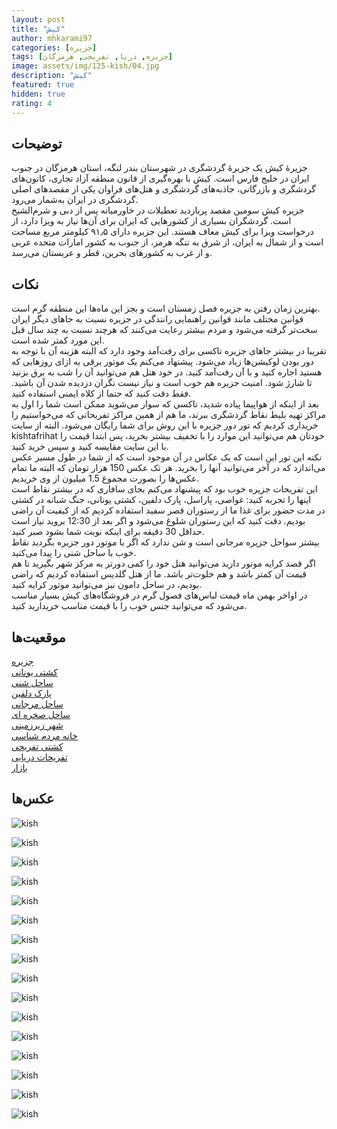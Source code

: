 ```yaml
---
layout: post
title: "کیش"
author: mhkarami97
categories: [جزیره]
tags: [جزیره, دریا, تفریحی, هرمزگان]
image: assets/img/125-kish/04.jpg
description: "کیش"
featured: true
hidden: true
rating: 4
---
```


## توضیحات
جزیرهٔ کیش یک جزیرهٔ گردشگری در شهرستان بندر لنگه، استان هرمزگان در جنوب ایران در خلیج فارس است. کیش با بهره‌گیری از قانون منطقه آزاد تجاری، کانون‌های گردشگری و بازرگانی، جاذبه‌های گردشگری و هتل‌های فراوان یکی از مقصدهای اصلی گردشگری در ایران به‌شمار می‌رود.  
جزیره کیش سومین مقصد پربازدید تعطیلات در خاورمیانه پس از دبی و شرم‌الشیخ است. گردشگران بسیاری از کشورهایی که ایران برای آن‌ها نیاز به ویزا دارد، از درخواست ویزا برای کیش معاف هستند. این جزیره دارای ۹۱٫۵ کیلومتر مربع مساحت است و از شمال به ایران، از شرق به تنگه هرمز، از جنوب به کشور امارات متحده عربی و از غرب به کشورهای بحرین، قطر و عربستان می‌رسد.  

## نکات
بهترین زمان رفتن به جزیره فصل زمستان است و بجز این ماه‌ها این منطقه گرم است.  
قوانین مختلف مانند قوانین راهنمایی رانندگی در جزیره نسبت به جاهای دیگر ایران سخت‌تر گرفته می‌شود و مردم بیشتر رعایت می‌کنند که هرچند نسبت به چند سال قبل این مورد کمتر شده است.  
تقریبا در بیشتر جاهای جزیره تاکسی برای رفت‌آمد وجود دارد که البته هزینه آن با توجه به دور بودن لوکیشن‌ها زیاد می‌شود. پیشنهاد می‌کنم یک موتور برقی به ازای روزهایی که هستید اجاره کنید و با آن رفت‌آمد کنید. در خود هتل هم می‌توانید آن را شب به برق بزنید تا شارژ شود. امنیت جزیره هم خوب است و نیاز نیست نگران دزدیده شدن آن باشید. فقط دقت کنید که حتما از کلاه ایمنی استفاده کنید.  
بعد از اینکه از هواپیما پیاده شدید، تاکسی که سوار می‌شوید ممکن است شما را اول به مراکز تهیه بلیط نقاط گردشگری ببرند، ما هم از همین مراکز تفریحاتی که می‌خواستیم را خریداری کردیم که تور دور جزیره با این روش برای شما رایگان می‌شود. البته از سایت kishtafrihat خودتان هم می‌توانید این موارد را با تخفیف بیشتر بخرید، پس ابتدا قیمت را با این سایت مقایسه کنید و سپس خرید کنید.  
نکته این تور این است که یک عکاس در آن موجود است که از شما در طول مسیر عکس می‌اندازد که در آخر می‌توانید آنها را بخرید. هر تک عکس 150 هزار تومان که البته ما تمام عکس‌ها را بصورت مجموع 1.5 میلیون از وی خریدیم.  
این تفریحات جزیره خوب بود که پیشنهاد می‌کنم بجای سافاری که در بیشتر نقاط است اینها را تجربه کنید: غواصی، پاراسل، پارک دلفین، کشتی یونانی، جنگ شبانه در کشتی  
در مدت حضور برای غذا ما از رستوران قصر سفید استفاده کردیم که از کیفیت آن راضی بودیم. دقت کنید که این رستوران شلوغ می‌شود و اگر بعد از 12:30 بروید نیاز است حداقل 30 دقیقه برای اینکه نوبت شما بشود صبر کنید.  
بیشتر سواحل جزیره مرجانی است و شن ندارد که اگر با موتور دور جزیره بگردید نقاط خوب با ساحل شنی را پیدا می‌کنید.  
اگر قصد کرایه موتور دارید می‌توانید هتل خود را کمی دورتر به مرکز شهر بگیرید تا هم قیمت آن کمتر باشد و هم خلوت‌تر باشد. ما از هتل گلدیس استفاده کردیم که راضی بودیم، در ساحل دامون نیز می‌توانید موتور کرایه کنید.  
در اواخر بهمن ماه قیمت لباس‌های فصول گرم در فروشگاه‌های کیش بسیار مناسب می‌شود که می‌توانید جنس خوب را با قیمت مناسب خریدارید کنید.  

## موقعیت‌ها
[جزیره](https://www.google.com/maps/place/Kish+Island/@26.5360429,53.9331859,13z/data=!3m1!4b1!4m6!3m5!1s0x3e50a9147e298609:0x625dad11bc3932e2!8m2!3d26.5324775!4d53.9867949!16zL20vMDNncHoy?entry=ttu&g_ep=EgoyMDI1MDMzMS4wIKXMDSoASAFQAw%3D%3D)  
[کشتی یونانی](https://www.google.com/maps/place/The+Greek+Ship/@26.5360429,53.9331859,13z/data=!4m14!1m7!3m6!1s0x3e50a9147e298609:0x625dad11bc3932e2!2sKish+Island!8m2!3d26.5324775!4d53.9867949!16zL20vMDNncHoy!3m5!1s0x3e50a61dca7830f7:0xf32d3895acca7c02!8m2!3d26.52617!4d53.9082809!16s%2Fg%2F11dxchsqk0?entry=ttu&g_ep=EgoyMDI1MDMzMS4wIKXMDSoASAFQAw%3D%3D)  
[ساحل شنی](https://www.google.com/maps/place/%D8%B3%D8%A7%D8%AD%D9%84+%D8%A7%D8%A8%D8%B1%D8%A7%D9%87%DB%8C%D9%85%E2%80%AD/@26.5360429,53.9331859,13z/data=!4m14!1m7!3m6!1s0x3e50a9147e298609:0x625dad11bc3932e2!2sKish+Island!8m2!3d26.5324775!4d53.9867949!16zL20vMDNncHoy!3m5!1s0x3e50a962706dac51:0x6c3f1dbbc0a03c8f!8m2!3d26.5028952!4d53.9528965!16s%2Fg%2F11rprbtzx2?entry=ttu&g_ep=EgoyMDI1MDMzMS4wIKXMDSoASAFQAw%3D%3D)  
[پارک دلفین](https://www.google.com/maps/place/Kish+Dolphin+Park/@26.5242595,53.9673523,13.67z/data=!4m14!1m7!3m6!1s0x3e50a9147e298609:0x625dad11bc3932e2!2sKish+Island!8m2!3d26.5324775!4d53.9867949!16zL20vMDNncHoy!3m5!1s0x3e50aa656c94deb5:0xb0eca5d12a200747!8m2!3d26.5052802!4d54.0389083!16s%2Fg%2F122dlq3b?entry=ttu&g_ep=EgoyMDI1MDMzMS4wIKXMDSoASAFQAw%3D%3D)  
[ساحل مرجانی](https://www.google.com/maps/place/%D8%B3%D8%A7%D8%AD%D9%84+%D9%85%D8%B1%D8%AC%D8%A7%D9%86%E2%80%AD/@26.5236795,54.0097027,13.67z/data=!4m14!1m7!3m6!1s0x3e50a9147e298609:0x625dad11bc3932e2!2sKish+Island!8m2!3d26.5324775!4d53.9867949!16zL20vMDNncHoy!3m5!1s0x3e50aa587bf25f61:0x6c612776f0bcbfd1!8m2!3d26.5261233!4d54.0397676!16s%2Fg%2F11bwpzf37v?entry=ttu&g_ep=EgoyMDI1MDMzMS4wIKXMDSoASAFQAw%3D%3D)  
[ساحل صخره ای](https://www.google.com/maps/place/%D8%B3%D8%A7%D8%AD%D9%84+%D8%B5%D8%AE%D8%B1%D9%87+%D8%A7%DB%8C+%DA%A9%DB%8C%D8%B4%E2%80%AD/@26.5304459,53.9148464,13.67z/data=!4m14!1m7!3m6!1s0x3e50a9147e298609:0x625dad11bc3932e2!2sKish+Island!8m2!3d26.5324775!4d53.9867949!16zL20vMDNncHoy!3m5!1s0x3e50a524b580155d:0x87cbc8978d45a939!8m2!3d26.5474932!4d53.8987193!16s%2Fg%2F11fsw03zfw?entry=ttu&g_ep=EgoyMDI1MDMzMS4wIKXMDSoASAFQAw%3D%3D)  
[شهر زیرزمینی](https://www.google.com/maps/place/Kariz-e-Kish+Underground+City%E2%80%8C/@26.5514797,53.9405153,14.42z/data=!4m14!1m7!3m6!1s0x3e50a9147e298609:0x625dad11bc3932e2!2sKish+Island!8m2!3d26.5324775!4d53.9867949!16zL20vMDNncHoy!3m5!1s0x3e50a9333db2c101:0x2336c5f65096c7f1!8m2!3d26.5566547!4d53.968859!16s%2Fg%2F11_sl8569?entry=ttu&g_ep=EgoyMDI1MDMzMS4wIKXMDSoASAFQAw%3D%3D)  
[خانه مردم شناسی](https://www.google.com/maps/place/Kish+Native+Anthropology+House/@26.5634299,53.9447178,15.18z/data=!4m14!1m7!3m6!1s0x3e50a9147e298609:0x625dad11bc3932e2!2sKish+Island!8m2!3d26.5324775!4d53.9867949!16zL20vMDNncHoy!3m5!1s0x3e50af17e4c0fd1f:0x5745a1e85cca24e3!8m2!3d26.5709972!4d53.9424144!16s%2Fg%2F11c5_tp5_s?entry=ttu&g_ep=EgoyMDI1MDMzMS4wIKXMDSoASAFQAw%3D%3D)  
[کشتی تفریحی](https://www.google.com/maps/place/%DA%A9%D8%B4%D8%AA%DB%8C+%D8%AA%D9%81%D8%B1%DB%8C%D8%AD%DB%8C+%D8%A2%D8%B1%D8%AA%D9%85%DB%8C%D8%B3+%D9%BE%D9%84%D8%A7%D8%B3%E2%80%AD/@26.5606809,53.9805091,14.6z/data=!4m6!3m5!1s0x3e50ad003b7bff07:0xbac05a5abfda24bf!8m2!3d26.5680625!4d54.0004375!16s%2Fg%2F11vskyh909?entry=ttu&g_ep=EgoyMDI1MDMzMS4wIKXMDSoASAFQAw%3D%3D)  
[تفریحات دریایی](https://www.google.com/maps/place/%D9%BE%D8%A7%D8%B1%D8%A7%D8%B3%D9%84+%DA%A9%DB%8C%D8%B4%E2%80%AD/@26.5543758,54.0159272,15.54z/data=!4m6!3m5!1s0x3e50abb924444def:0x926721ba78e12d80!8m2!3d26.5522772!4d54.0233623!16s%2Fg%2F11sn3y5hhc?entry=ttu&g_ep=EgoyMDI1MDMzMS4wIKXMDSoASAFQAw%3D%3D)  
[بازار](https://www.google.com/maps/place/Pardis+2+Shopping+Center/@26.536842,54.0182557,15.54z/data=!3m1!5s0x3e50abb5ee1cb1df:0x5c65c1a673e2122a!4m6!3m5!1s0x3e50abb5ee3404a1:0x120d090bb406c046!8m2!3d26.5362949!4d54.0200255!16s%2Fg%2F11g6x8f7jj?entry=ttu&g_ep=EgoyMDI1MDMzMS4wIKXMDSoASAFQAw%3D%3D)  

## عکس‌ها

![kish](/assets/img/125-kish/01.jpg)  
  
![kish](/assets/img/125-kish/02.jpg)  
  
![kish](/assets/img/125-kish/03.jpg)  
  
![kish](/assets/img/125-kish/04.jpg)  
  
![kish](/assets/img/125-kish/05.jpg)  
  
![kish](/assets/img/125-kish/06.jpg)  
  
![kish](/assets/img/125-kish/07.jpg)  
  
![kish](/assets/img/125-kish/08.jpg)  
  
![kish](/assets/img/125-kish/09.jpg)  
  
![kish](/assets/img/125-kish/10.jpg)  
  
![kish](/assets/img/125-kish/11.jpg)  
  
![kish](/assets/img/125-kish/12.jpg)  
  
![kish](/assets/img/125-kish/13.jpg)  
  
![kish](/assets/img/125-kish/14.jpg)  
  
![kish](/assets/img/125-kish/15.jpg)  
  
![kish](/assets/img/125-kish/16.jpg)  